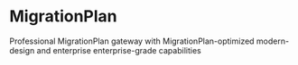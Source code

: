 # MigrationPlan
Professional MigrationPlan gateway with MigrationPlan-optimized modern-design and enterprise enterprise-grade capabilities
